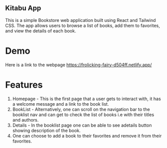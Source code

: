 ## Kitabu App
This is a simple Bookstore web application built using React and Tailwind CSS. The app allows users to browse a list of books, add them to favorites, and view the details of each book.

# Demo
Here is a link to the webpage https://frolicking-fairy-d504ff.netlify.app/

# Features
1. Homepage - This is the first page that a user gets to interact with, it has a welcome message and a link to the book list.
2. BookList - Alternatively, one can scroll on the navigation bar to the booklist nav and can get to check the list of books i.e with their titles and authors.
3. Details - In the booklist page one can be able to see adetails button showing description of the book.
4. One can choose to add a book to their favorites and remove it from their favorites.
